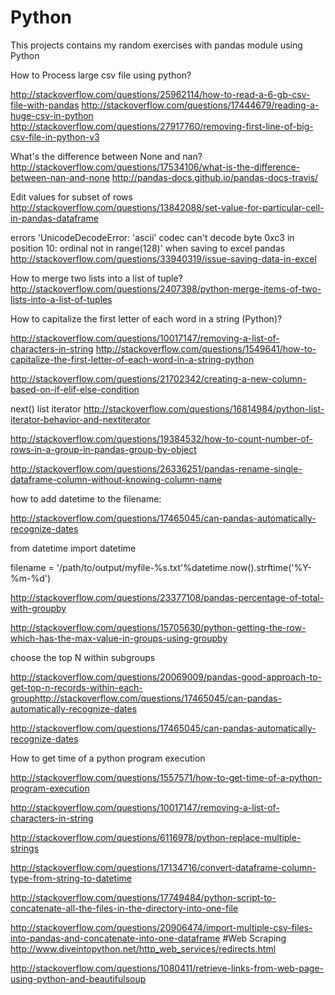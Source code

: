 # Python


This projects contains my random exercises with pandas module using Python

How to Process large csv file using python?

http://stackoverflow.com/questions/25962114/how-to-read-a-6-gb-csv-file-with-pandas
http://stackoverflow.com/questions/17444679/reading-a-huge-csv-in-python
http://stackoverflow.com/questions/27917760/removing-first-line-of-big-csv-file-in-python-v3


What's the difference between None and nan?
http://stackoverflow.com/questions/17534106/what-is-the-difference-between-nan-and-none
http://pandas-docs.github.io/pandas-docs-travis/

Edit values for subset of rows
http://stackoverflow.com/questions/13842088/set-value-for-particular-cell-in-pandas-dataframe

errors 'UnicodeDecodeError: 'ascii' codec can't decode byte 0xc3 in position 10: ordinal not in range(128)' when saving to excel pandas
http://stackoverflow.com/questions/33940319/issue-saving-data-in-excel

How to merge two lists into a list of tuple?
http://stackoverflow.com/questions/2407398/python-merge-items-of-two-lists-into-a-list-of-tuples

How to capitalize the first letter of each word in a string (Python)?


http://stackoverflow.com/questions/10017147/removing-a-list-of-characters-in-string
http://stackoverflow.com/questions/1549641/how-to-capitalize-the-first-letter-of-each-word-in-a-string-python


http://stackoverflow.com/questions/21702342/creating-a-new-column-based-on-if-elif-else-condition

next() list iterator
http://stackoverflow.com/questions/16814984/python-list-iterator-behavior-and-nextiterator

http://stackoverflow.com/questions/19384532/how-to-count-number-of-rows-in-a-group-in-pandas-group-by-object

http://stackoverflow.com/questions/26336251/pandas-rename-single-dataframe-column-without-knowing-column-name

how to add datetime to the filename:

http://stackoverflow.com/questions/17465045/can-pandas-automatically-recognize-dates

from datetime import datetime

filename = '/path/to/output/myfile-%s.txt'%datetime.now().strftime('%Y-%m-%d')

http://stackoverflow.com/questions/23377108/pandas-percentage-of-total-with-groupby

http://stackoverflow.com/questions/15705630/python-getting-the-row-which-has-the-max-value-in-groups-using-groupby

choose the top N within subgroups

http://stackoverflow.com/questions/20069009/pandas-good-approach-to-get-top-n-records-within-each-grouphttp://stackoverflow.com/questions/17465045/can-pandas-automatically-recognize-dates

http://stackoverflow.com/questions/17465045/can-pandas-automatically-recognize-dates

How to get time of a python program execution

http://stackoverflow.com/questions/1557571/how-to-get-time-of-a-python-program-execution


http://stackoverflow.com/questions/10017147/removing-a-list-of-characters-in-string

http://stackoverflow.com/questions/6116978/python-replace-multiple-strings

http://stackoverflow.com/questions/17134716/convert-dataframe-column-type-from-string-to-datetime

http://stackoverflow.com/questions/17749484/python-script-to-concatenate-all-the-files-in-the-directory-into-one-file

http://stackoverflow.com/questions/20906474/import-multiple-csv-files-into-pandas-and-concatenate-into-one-dataframe
#Web Scraping
http://www.diveintopython.net/http_web_services/redirects.html

http://stackoverflow.com/questions/1080411/retrieve-links-from-web-page-using-python-and-beautifulsoup


